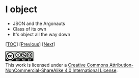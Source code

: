 # I object

-   JSON and the Argonauts
-   Class of its own
-   It's object all the way down

[[TOC](README.md "Table of Contents")]
[[Previous](organize.md "Organize your data")]
[[Next](fp.md "Let's get functional")]

![CC BY-NC-SA 4.0](image/cc.png "CC BY-NC-SA 4.0") \
This work is licensed under a [Creative Commons Attribution-NonCommercial-ShareAlike 4.0 International License](https://creativecommons.org/licenses/by-nc-sa/4.0/legalcode).
